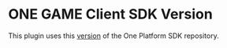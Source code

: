 # ONE GAME Client SDK Version

This plugin uses this [version](https://git.i3d.net/one/ardentblue/one-game-sdk/-/commit/62393522606e4b7d73b0702a903cec22a3259e22) of the One Platform SDK repository.
